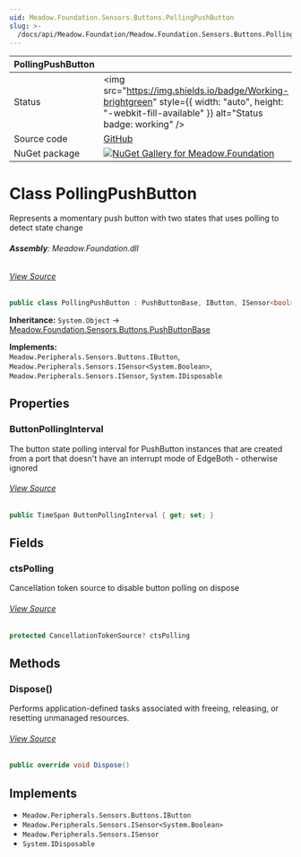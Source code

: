 ```yaml
---
uid: Meadow.Foundation.Sensors.Buttons.PollingPushButton
slug: >-
  /docs/api/Meadow.Foundation/Meadow.Foundation.Sensors.Buttons.PollingPushButton
---
```


| PollingPushButton | |
|--------|--------|
| Status | <img src="https://img.shields.io/badge/Working-brightgreen" style={{ width: "auto", height: "-webkit-fill-available" }} alt="Status badge: working" /> |
| Source code | [GitHub](https://github.com/WildernessLabs/Meadow.Foundation/tree/main/Source/Meadow.Foundation.Core/Sensors/Buttons) |
| NuGet package | <a href="https://www.nuget.org/packages/Meadow.Foundation/" target="_blank"><img src="https://img.shields.io/nuget/v/Meadow.Foundation.svg?label=Meadow.Foundation" alt="NuGet Gallery for Meadow.Foundation" /></a> |


# Class PollingPushButton
Represents a momentary push button with two states that uses polling to detect state change

###### **Assembly**: Meadow.Foundation.dll
###### [View Source](https://github.com/WildernessLabs/Meadow.Foundation/blob/main/Source/Meadow.Foundation.Core/Sensors/Buttons/PollingPushButton.cs#L11)
```csharp title="Declaration"
public class PollingPushButton : PushButtonBase, IButton, ISensor<bool>, ISensor, IDisposable
```
**Inheritance:** `System.Object` -> [Meadow.Foundation.Sensors.Buttons.PushButtonBase](../PushButtonBase)

**Implements:**  
`Meadow.Peripherals.Sensors.Buttons.IButton`, `Meadow.Peripherals.Sensors.ISensor<System.Boolean>`, `Meadow.Peripherals.Sensors.ISensor`, `System.IDisposable`

## Properties
### ButtonPollingInterval
The button state polling interval for PushButton instances that are created
from a port that doesn't have an interrupt mode of EdgeBoth - otherwise ignored
###### [View Source](https://github.com/WildernessLabs/Meadow.Foundation/blob/main/Source/Meadow.Foundation.Core/Sensors/Buttons/PollingPushButton.cs#L17)
```csharp title="Declaration"
public TimeSpan ButtonPollingInterval { get; set; }
```
## Fields
### ctsPolling
Cancellation token source to disable button polling on dispose
###### [View Source](https://github.com/WildernessLabs/Meadow.Foundation/blob/main/Source/Meadow.Foundation.Core/Sensors/Buttons/PollingPushButton.cs#L22)
```csharp title="Declaration"
protected CancellationTokenSource? ctsPolling
```
## Methods
### Dispose()
Performs application-defined tasks associated with freeing, releasing, or resetting unmanaged resources.
###### [View Source](https://github.com/WildernessLabs/Meadow.Foundation/blob/main/Source/Meadow.Foundation.Core/Sensors/Buttons/PollingPushButton.cs#L67)
```csharp title="Declaration"
public override void Dispose()
```

## Implements

* `Meadow.Peripherals.Sensors.Buttons.IButton`
* `Meadow.Peripherals.Sensors.ISensor<System.Boolean>`
* `Meadow.Peripherals.Sensors.ISensor`
* `System.IDisposable`

